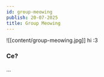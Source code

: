 ```yaml
---
id: group-meowing
publish: 20-07-2025
title: Group Meowing
---
```


![[content/group-meowing.jpg]] hi :3

### Ce?

...


